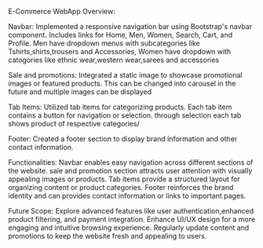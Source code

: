 E-Commerce WebApp Overview:

Navbar:
Implemented a responsive navigation bar using Bootstrap's navbar component.
Includes links for Home, Men, Women, Search, Cart, and Profile.
Men have dropdown menus with subcategories like Tshirts,shirts,trousers and Accessories,
Women have dropdown with catogories like ethnic wear,western wear,sarees and accessories
 
Sale and promotions:
Integrated a static image to showcase promotional images or featured products.
This can be changed into carousel in the future and multiple images can be displayed

Tab Items:
Utilized tab items for categorizing products.
Each tab item contains a button for navigation or selection.
through selection each tab shows product of respective categories/

Footer:
Created a footer section to display brand information and other contact information.

Functionalities:
Navbar enables easy navigation across different sections of the website.
sale and promotion section attracts user attention with visually appealing images or products.
Tab items provide a structured layout for organizing content or product categories.
Footer reinforces the brand identity and can provides contact information or links to important pages.

Future Scope:
Explore advanced features like user authentication,enhanced product filtering, and payment integration.
Enhance UI/UX design for a more engaging and intuitive browsing experience.
Regularly update content and promotions to keep the website fresh and appealing to users.
